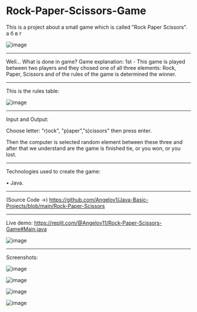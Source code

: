 # Rock-Paper-Scissors-Game 
This is a project about a small game which is called "Rock Paper Scissors".
а
б
в
г

![image](https://user-images.githubusercontent.com/117378467/203860825-5c7c97ca-f4fc-43d8-af84-bc03e43487b5.png)

______________________________________________________________________________________
Well... What is done in game? Game explanation: 1st - This game is played between two players and they chosed one of all three elements: Rock, Paper, Scissors and of the rules of the game is determined the winner. 

______________________________________________________________________________________
This is the rules table:

![image](https://user-images.githubusercontent.com/117378467/203854666-7e3de44a-8bca-40d9-9223-2520698b1d05.png)


_____________________________________________________________________________________
Input and Output:

Choose letter: "r)ock", "p)aper","s)cissors" then press enter.

Then the computer is selected random element between these three and after that we understand are the game is finished tie, or you won, or you lost.

______________________________________________________________________________________
Technologies used to create the game:

• Java.

______________________________________________________________________________________
(Source Code ->) https://github.com/Angelov1/Java-Basic-Projects/blob/main/Rock-Paper-Scissors


______________________________________________________________________________________
Live demo: https://replit.com/@Angelov11/Rock-Paper-Scissors-Game#Main.java

![image](https://user-images.githubusercontent.com/117378467/203860616-46d62600-ff31-47f2-92ef-7bfddc5ed125.png)


______________________________________________________________________________________
Screenshots:

![image](https://user-images.githubusercontent.com/117378467/203858352-d4965e4f-b708-4726-a596-d47612295e99.png)

![image](https://user-images.githubusercontent.com/117378467/203858540-5b8959ad-136b-4102-846e-8da85f2a10dc.png)

![image](https://user-images.githubusercontent.com/117378467/203858866-3204bdde-c119-4016-bdf2-49f8dc8f2915.png)

![image](https://user-images.githubusercontent.com/117378467/203858661-b7d3a7f2-6ede-4d60-8b9e-a0964d06288c.png)
